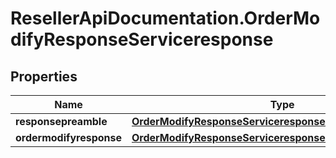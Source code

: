 # ResellerApiDocumentation.OrderModifyResponseServiceresponse

## Properties

Name | Type | Description | Notes
------------ | ------------- | ------------- | -------------
**responsepreamble** | [**OrderModifyResponseServiceresponseResponsepreamble**](OrderModifyResponseServiceresponseResponsepreamble.md) |  | [optional] 
**ordermodifyresponse** | [**OrderModifyResponseServiceresponseOrdermodifyresponse**](OrderModifyResponseServiceresponseOrdermodifyresponse.md) |  | [optional] 


